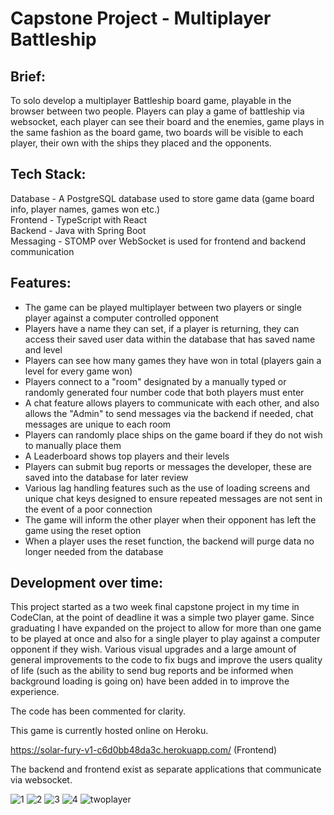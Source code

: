 # Capstone Project - Multiplayer Battleship

Brief:  
------------------------------------------------------------------------------------------------------------------------------------------------------------------------------------------------------------
To solo develop a multiplayer Battleship board game, playable in the browser between two people.
Players can play a game of battleship via websocket, each player can see their board and the enemies, game plays in the same fashion as the board game, two boards will be visible to each player, their own with the ships they placed and the opponents.

Tech Stack: 
------------------------------------------------------------------------------------------------------------------------------------------------------------------------------------------------------------
Database - A PostgreSQL database used to store game data (game board info, player names, games won etc.)  
Frontend - TypeScript with React  
Backend - Java with Spring Boot  
Messaging - STOMP over WebSocket  is used for frontend and backend communication  

Features:
------------------------------------------------------------------------------------------------------------------------------------------------------------------------------------------------------------
- The game can be played multiplayer between two players or single player against a computer controlled opponent
- Players have a name they can set, if a player is returning, they can access their saved user data within the database that has saved name and level
- Players can see how many games they have won in total (players gain a level for every game won)
- Players connect to a "room" designated by a manually typed or randomly generated four number code that both players must enter
- A chat feature allows players to communicate with each other, and also allows the "Admin" to send messages via the backend if needed, chat messages are unique to each room
- Players can randomly place ships on the game board if they do not wish to manually place them
- A Leaderboard shows top players and their levels
- Players can submit bug reports or messages the developer, these are saved into the database for later review
- Various lag handling features such as the use of loading screens and unique chat keys designed to ensure repeated messages are not sent in the event of a poor connection
- The game will inform the other player when their opponent has left the game using the reset option
- When a player uses the reset function, the backend will purge data no longer needed from the database

Development over time:
------------------------------------------------------------------------------------------------------------------------------------------------------------------------------------------------------------
This project started as a two week final capstone project in my time in CodeClan, at the point of deadline it was a simple two player game. Since graduating I have expanded on the project to allow for more than one game to be played at once and also for a single player to play against a computer opponent if they wish. Various visual upgrades and a large amount of general improvements to the code to fix bugs and improve the users quality of life (such as the ability to send bug reports and be informed when background loading is going on) have been added in to improve the experience.

The code has been commented for clarity.

This game is currently hosted online on Heroku.

https://solar-fury-v1-c6d0bb48da3c.herokuapp.com/ (Frontend)

The backend and frontend exist as separate applications that communicate via websocket.

![1](https://github.com/JerosCalmera/Battleship_Project_Frontend_Deployment/assets/136751073/3df47f39-3e66-4eec-9cca-8fbc39e26c52)
![2](https://github.com/JerosCalmera/Battleship_Project_Frontend_Deployment/assets/136751073/bd26dc96-bb0a-460f-8ce2-74c090e671a0)
![3](https://github.com/JerosCalmera/Battleship_Project_Frontend_Deployment/assets/136751073/00eac204-b08f-43e6-ad6c-ae1932b76c88)
![4](https://github.com/JerosCalmera/Battleship_Project_Frontend_Deployment/assets/136751073/29d00f53-a31e-445e-a58c-ed6788866f76)
![twoplayer](https://github.com/JerosCalmera/Battleship_Project_Frontend_Deployment/assets/136751073/43ea60ff-dbba-4390-922c-8791c22a209c)



